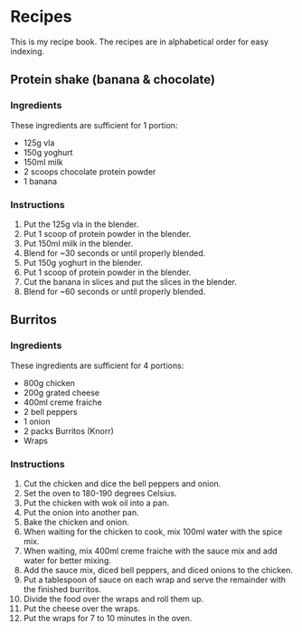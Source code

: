 # Recipes

This is my recipe book.
The recipes are in alphabetical order for easy indexing.

## Protein shake (banana & chocolate)

### Ingredients

These ingredients are sufficient for 1 portion:

- 125g vla
- 150g yoghurt
- 150ml milk
- 2 scoops chocolate protein powder 
- 1 banana

### Instructions

1. Put the 125g vla in the blender.
2. Put 1 scoop of protein powder in the blender.
3. Put 150ml milk in the blender.
4. Blend for ~30 seconds or until properly blended.
5. Put 150g yoghurt in the blender.
6. Put 1 scoop of protein powder in the blender.
7. Cut the banana in slices and put the slices in the blender.
8. Blend for ~60 seconds or until properly blended.

## Burritos

### Ingredients

These ingredients are sufficient for 4 portions:

- 800g chicken
- 200g grated cheese
- 400ml creme fraiche
- 2 bell peppers
- 1 onion
- 2 packs Burritos (Knorr)
- Wraps

### Instructions

1. Cut the chicken and dice the bell peppers and onion.
2. Set the oven to 180-190 degrees Celsius.
3. Put the chicken with wok oil into a pan.
4. Put the onion into another pan.
5. Bake the chicken and onion.
6. When waiting for the chicken to cook, mix 100ml water with the spice mix.
7. When waiting, mix 400ml creme fraiche with the sauce mix and add water for better mixing.
8. Add the sauce mix, diced bell peppers, and diced onions to the chicken.
9. Put a tablespoon of sauce on each wrap and serve the remainder with the finished burritos.
10. Divide the food over the wraps and roll them up.
11. Put the cheese over the wraps.
12. Put the wraps for 7 to 10 minutes in the oven.
